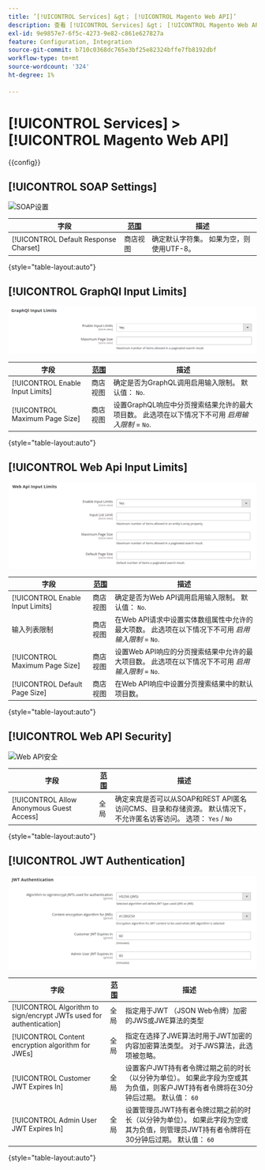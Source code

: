 ```yaml
---
title: ’[!UICONTROL Services] &gt； [!UICONTROL Magento Web API]’
description: 查看 [!UICONTROL Services] &gt； [!UICONTROL Magento Web API] 商务管理员页面。
exl-id: 9e9857e7-6f5c-4273-9e82-c861e627827a
feature: Configuration, Integration
source-git-commit: b710c0368dc765e3bf25e82324bffe7fb8192dbf
workflow-type: tm+mt
source-wordcount: '324'
ht-degree: 1%

---
```


# [!UICONTROL Services] > [!UICONTROL Magento Web API]

{{config}}

<!-- [X-ref](../systems/integrations.md) -->

## [!UICONTROL SOAP Settings]

![SOAP设置](./assets/web-api-soap-settings.png)<!-- zoom -->

| 字段 | [范围](../../getting-started/websites-stores-views.md#scope-settings) | 描述 |
|--- |--- |--- |
| [!UICONTROL Default Response Charset] | 商店视图 | 确定默认字符集。 如果为空，则使用UTF-8。 |

{style="table-layout:auto"}

## [!UICONTROL GraphQl Input Limits]

![GraphQl输入限制](./assets/web-api-graphql-input-limits.png)<!-- zoom -->

| 字段 | [范围](../../getting-started/websites-stores-views.md#scope-settings) | 描述 |
|--- |--- |--- |
| [!UICONTROL Enable Input Limits] | 商店视图 | 确定是否为GraphQL调用启用输入限制。 默认值： `No`. |
| [!UICONTROL Maximum Page Size] | 商店视图 | 设置GraphQL响应中分页搜索结果允许的最大项目数。 此选项在以下情况下不可用 _启用输入限制_ = `No`. |

{style="table-layout:auto"}

## [!UICONTROL Web Api Input Limits]

![Web Api输入限制](./assets/web-api-input-limits.png)<!-- zoom -->

| 字段 | [范围](../../getting-started/websites-stores-views.md#scope-settings) | 描述 |
|--- |--- |--- |
| [!UICONTROL Enable Input Limits] | 商店视图 | 确定是否为Web API调用启用输入限制。 默认值： `No`. |
| 输入列表限制 | 商店视图 | 在Web API请求中设置实体数组属性中允许的最大项数。 此选项在以下情况下不可用 _启用输入限制_ = `No`. |
| [!UICONTROL Maximum Page Size] | 商店视图 | 设置Web API响应的分页搜索结果中允许的最大项目数。 此选项在以下情况下不可用 _启用输入限制_ = `No`. |
| [!UICONTROL Default Page Size] | 商店视图 | 在Web API响应中设置分页搜索结果中的默认项目数。 |

{style="table-layout:auto"}

## [!UICONTROL Web API Security]

![Web API安全](./assets/web-api-security.png)<!-- zoom -->

| 字段 | [范围](../../getting-started/websites-stores-views.md#scope-settings) | 描述 |
|--- |--- |--- |
| [!UICONTROL Allow Anonymous Guest Access] | 全局 | 确定来宾是否可以从SOAP和REST API匿名访问CMS、目录和存储资源。 默认情况下，不允许匿名访客访问。 选项： `Yes` / `No` |

{style="table-layout:auto"}

## [!UICONTROL JWT Authentication]

![JWT身份验证](./assets/web-api-jwt-authentication.png)<!-- zoom -->

| 字段 | [范围](../../getting-started/websites-stores-views.md#scope-settings) | 描述 |
|--- |--- |--- |
| [!UICONTROL Algorithm to sign/encrypt JWTs used for authentication] | 全局 | 指定用于JWT （JSON Web令牌）加密的JWS或JWE算法的类型 |
| [!UICONTROL Content encryption algorithm for JWEs] | 全局 | 指定在选择了JWE算法时用于JWT加密的内容加密算法类型。 对于JWS算法，此选项被忽略。 |
| [!UICONTROL Customer JWT Expires In] | 全局 | 设置客户JWT持有者令牌过期之前的时长（以分钟为单位）。 如果此字段为空或其为负值，则客户JWT持有者令牌将在30分钟后过期。 默认值： `60` |
| [!UICONTROL Admin User JWT Expires In] | 全局 | 设置管理员JWT持有者令牌过期之前的时长（以分钟为单位）。 如果此字段为空或其为负值，则管理员JWT持有者令牌将在30分钟后过期。 默认值： `60` |

{style="table-layout:auto"}
